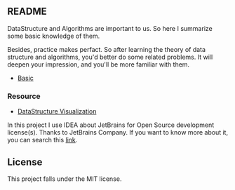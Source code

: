 ## README

DataStructure and Algorithms are important to us. 
So here I summarize some basic knowledge of them.

Besides, practice makes perfact. So after learning the theory of data structure
and algorithms, you'd better do some related problems. It will deepen your
impression, and you'll be more familiar with them.

- [Basic][3]

### Resource

- [DataStructure Visualization][2]

In this project I use IDEA about JetBrains for Open Source development license(s).
Thanks to JetBrains Company. If you want to know more about it, you can search this [link][jetbrains-link].

## License
This project falls under the MIT license.

[2]: https://www.cs.usfca.edu/~galles/visualization/Algorithms.html
[3]: https://github.com/ONGOING-Z/Learn-Algorithm-and-DataStructure/tree/master/OJ/LeetCode/leetcode/problems
[jetbrains-link]: https://www.jetbrains.com/community/opensource/?utm_campaign=opensource&utm_content=approved&utm_medium=email&utm_source=newsletter&utm_term=jblogo#support